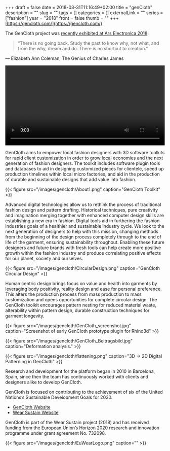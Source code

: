+++ 
draft = false
date = 2018-03-31T11:16:49+02:00
title = "genCloth"
description = ""
slug = "" 
tags = []
categories = []
externalLink = ""
series = ["fashion"]
year = "2018"
front = false
thumb = ""
+++
[https://gencloth.com/](https://gencloth.com/)

The GenCloth project was [recently exhibited at Ars Electronica 2018](https://ars.electronica.art/error/en/gencloth/).


>“There is no going back. Study the past to know why, not what, and from the why, dream and do.
There is no shortcut to creation.”

― Elizabeth Ann Coleman, The Genius of Charles James 

<!-- {{< youtube id="mMtQ4yoMxzE" autoplay="true" >}}-->

<video controls src="/images/gencloth/GenClothDrapeTeaser.mp4" width="100%" autoplay></video>

GenCloth aims to empower local fashion designers with 3D software toolkits for rapid client customization in order to grow local economies and the next generation of fashion designers. The toolkit includes software plugin tools and databases to aid in designing customized pieces for clientele, speed up production timelines within local micro factories, and aid in the production of durable and sustainable designs that add value into fashion.

{{< figure src="/images/gencloth/About1.png" caption="GenCloth Toolkit" >}}

Advanced digital technologies allow us to rethink the process of traditional fashion design and pattern drafting. Historical techniques, pure creativity and imagination merging together with enhanced computer design skills are establishing a new era in fashion. Digital tools aid in furthering the fashion industries goals of a healthier and sustainable industry cycle. We look to the next generation of designers to help with this mission, changing methods from the beginning of the design process completely through to the end of life of the garment, ensuring sustainability throughout. Enabling these future designers and future brands with fresh tools can help create more positive growth within the fashion industry and produce correlating positive effects for our planet, society and ourselves.

{{< figure src="/images/gencloth/CircularDesign.png" caption="GenCloth Circular Design" >}}

Human centric design brings focus on value and health into garments by leveraging body positivity, reality design and ease for personal preference. This alters the production process from mass production to mass customization and opens opportunities for complete circular design. The GenCloth toolkit encourages pattern nesting for reduced material waste, alterability within pattern design, durable construction techniques for garment longevity.

{{< figure src="/images/gencloth/GenCloth_screenshot.jpg" caption="Screenshot of early GenCloth prototype plugin for Rhino3d" >}}

{{< figure src="/images/gencloth/GenCloth_Beitragsbild.jpg" caption="Deformation analysis." >}}

{{< figure src="/images/gencloth/flattening.png" caption="3D -> 2D Digital Patterning in GenCloth" >}}

Research and development for the platform began in 2010 in Barcelona, Spain, since then the team has continuously worked with clients and designers alike to develop GenCloth.

GenCloth is focused on contributing to the achievement of six of the United Nations’s Sustainable Development Goals for 2030.

- [GenCloth Website](https://gencloth.com/)
- [Wear Sustain Website](https://legacy.wearsustain.eu/)

GenCloth is part of the Wear Sustain project (2018) and has received funding from the European Union’s Horizon 2020 research and innovation programme under grant agreement No. 732098.

{{< figure src="/images/gencloth/EuWearLogo.png" caption="" >}}
